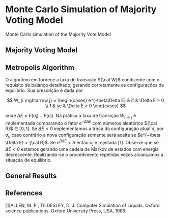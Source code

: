 # Monte Carlo Simulation of Majority Voting Model

Monte Carlo simulation of the Majority Vote Model 

## Majority Voting Model

## Metropolis Algorithm

O algoritmo em fornece a taxa de transição ${\cal W}$ condizente com o requisito de
balanço detalhado, gerando corretamente as configurações de equilíbrio.
Sua prescrição é dada por

$$
W_{i \rightarrow j} = 
\begin{cases} 
e^{-\beta\Delta E} & if & \Delta E > 0 \\
1 & se & \Delta E > 0
\end{cases}
$$

onde $\Delta E = E(\sigma_j ) − E(\sigma_i)$. Na prática a taxa de transição $W_{i \rightarrow j}$ 
é implementada comparando o fator $e^{-\beta\Delta E}$ com números aleatórios 
${\cal R}$ $\in$ $[0, 1]$. Se $\Delta E < 0$ implementamos a troca da configuração 
atual $\sigma_i$ por $\sigma_j$, caso contrário a nova configuração somente será 
aceita se $e^{−\beta \Delta E} > {\cal R}$. Se $e^{\beta \Delta E} < R$ então 
$\sigma_j$ é rejeitada [1]. Observe que se $\Delta E < 0$ estamos gerando uma 
cadeia de Markov de estados com energia decrescente. Realizando-se o procedimento 
repetidas vezes alcançamos a situação de equilíbrio.

## General Results


## References

[1]ALLEN, M. P.; TILDESLEY, D. J. Computer Simulation of Liquids. Oxford science
publications. Oxford University Press, USA, 1989.